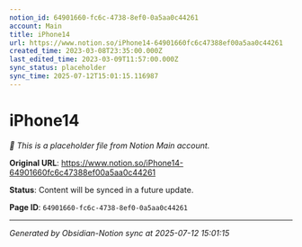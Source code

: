 ```yaml
---
notion_id: 64901660-fc6c-4738-8ef0-0a5aa0c44261
account: Main
title: iPhone14
url: https://www.notion.so/iPhone14-64901660fc6c47388ef00a5aa0c44261
created_time: 2023-03-08T23:35:00.000Z
last_edited_time: 2023-03-09T11:57:00.000Z
sync_status: placeholder
sync_time: 2025-07-12T15:01:15.116987
---
```


# iPhone14

*🔄 This is a placeholder file from Notion Main account.*

**Original URL**: https://www.notion.so/iPhone14-64901660fc6c47388ef00a5aa0c44261

**Status**: Content will be synced in a future update.

**Page ID**: `64901660-fc6c-4738-8ef0-0a5aa0c44261`

---

*Generated by Obsidian-Notion sync at 2025-07-12 15:01:15*
